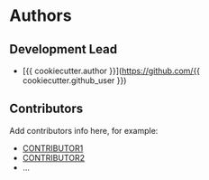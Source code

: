 # Authors

## Development Lead

*   [{{ cookiecutter.author }}](https://github.com/{{ cookiecutter.github_user }})

## Contributors

Add contributors info here, for example:

*   [CONTRIBUTOR1](https://github.com/CONTRIBUTOR1-GITHUB_USERNAME)
*   [CONTRIBUTOR2](https://github.com/CONTRIBUTOR2-GITHUB_USERNAME)
*   ...
